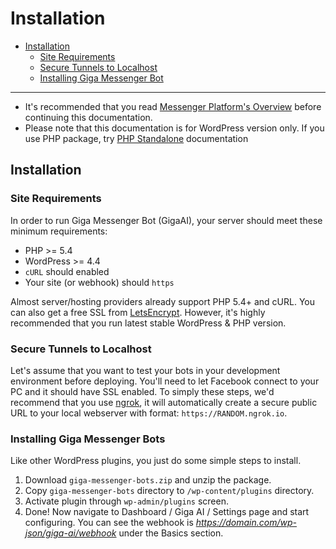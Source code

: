 # Installation
- [Installation](#installation)
	- [Site Requirements](#site-requirements)
	- [Secure Tunnels to Localhost](#secure-tunnels-to-localhost)
	- [Installing Giga Messenger Bot](#installing-giga-messenger-bot)

***
> 
- It's recommended that you read [Messenger Platform's Overview](https://developers.facebook.com/docs/messenger-platform/product-overview) before continuing this documentation.
- Please note that this documentation is for WordPress version only. If you use PHP package, try [PHP Standalone](/docs/standalone) documentation

<a name="installation"></a>
## Installation

<a name="site-requirements"></a>
### Site Requirements
In order to run Giga Messenger Bot (GigaAI), your server should meet these minimum requirements:

- PHP >= 5.4
- WordPress >= 4.4
- `cURL` should enabled
- Your site (or webhook) should `https`

Almost server/hosting providers already support PHP 5.4+ and cURL. You can also get a free SSL from [LetsEncrypt](https://letsencrypt.org/). However, it's highly recommended that you run latest stable WordPress & PHP version.

<a name="secure-tunnels-to-localhost"></a>
### Secure Tunnels to Localhost

Let's assume that you want to test your bots in your development environment before deploying. You'll need to let Facebook connect to your PC and it should have SSL enabled. To simply these steps, we'd recommend that you use [ngrok](https://ngrok.com), it will automatically create a secure public URL to your local webserver with format: `https://RANDOM.ngrok.io`.


<a name="installing-giga-messenger-bot"></a>
### Installing Giga Messenger Bots

Like other WordPress plugins, you just do some simple steps to install.

1. Download `giga-messenger-bots.zip` and unzip the package.
1. Copy `giga-messenger-bots` directory to `/wp-content/plugins` directory.
1. Activate plugin through `wp-admin/plugins` screen.
1. Done! Now navigate to Dashboard / Giga AI / Settings page and start configuring. You can see the webhook is *https://domain.com/wp-json/giga-ai/webhook* under the Basics section.

